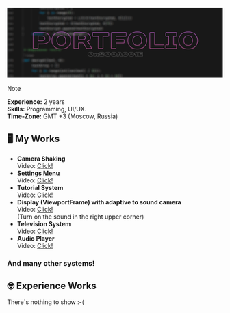 ![portfolio-image](https://github.com/0x800A001E/folio/blob/79c3b3a29d0a31e270049c63e86593de6d7f23e4/portfolio.png)
> [!Note]
> **Experience:** 2 years<br>
> **Skills:** Programming, UI/UX.<br>
> **Time-Zone:** GMT +3 (Moscow, Russia)

## 🖥️ My Works

 - **Camera Shaking**<br>
Video: [Click!](https://i.imgur.com/BuyIHhr.mp4)
 - **Settings Menu**<br>
Video: [Click!](https://i.imgur.com/LZUEFMo.mp4)
 - **Tutorial System**<br>
Video: [Click!](https://i.imgur.com/DG7JTPT.mp4)<br>
 - **Display (ViewportFrame) with adaptive to sound camera**<br>
Video: [Click!](https://imgur.com/6fR2ygd)<br> (Turn on the sound in the right upper corner)<br>
 - **Television System**<br>
Video: [Click!](https://imgur.com/CYnmVZm)<br>
 - **Audio Player**<br>
Video: [Click!](https://imgur.com/a/T9FZu7O)
### And many other systems!

## 🤓 Experience Works
There`s nothing to show :-(
